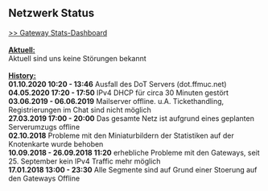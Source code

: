 ## Netzwerk Status
<a target='_blank' href="https://stats.ffmuc.net/d/kUoZ2DRWz/network-overview">>> Gateway Stats-Dashboard</a>
<br>
<br><u><b>Aktuell:</b></u>
<br>Aktuell sind uns keine Störungen bekannt
<br>
<br><u><b>History:</b></u>
<br><b>01.10.2020 10:20 - 13:46</b> Ausfall des DoT Servers (dot.ffmuc.net)
<br><b>04.05.2020 17:20 - 17:50</b> IPv4 DHCP für circa 30 Minuten gestört
<br><b>03.06.2019 - 06.06.2019</b> Mailserver offline. u.A. Tickethandling, Registrierungen im Chat sind nicht möglich
<br><b>27.03.2019 17:00 - 20:00</b> Das gesamte Netz ist aufgrund eines geplanten Serverumzugs offline
<br><b>02.10.2018</b> Probleme mit den Miniaturbildern der Statistiken auf der Knotenkarte wurde behoben
<br><b>10.09.2018 - 26.09.2018 11:20</b> erhebliche Probleme mit den Gateways, seit 25. September kein IPv4 Traffic mehr möglich
<br><b>17.01.2018 13:00 - 23:30</b> Alle Segmente sind auf Grund einer Stoerung auf den Gateways Offline
<br>
